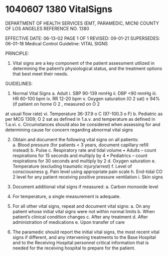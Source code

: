 # 1040607 1380 VitalSigns

DEPARTMENT OF HEALTH SERVICES (EMT, PARAMEDIC, MICN) 
COUNTY OF LOS ANGELES REFERENCE NO. 1380 
 
EFFECTIVE DATE: 06-13-02                                                              PAGE 1 OF 1 
REVISED: 09-01-21 
SUPERSEDES: 06-01-18 
Medical Control Guideline:  VITAL SIGNS 
 
PRINCIPLE: 
 
1.   Vital signs are a key component of the patient assessment utilized in determining the 
patient’s physiological status, and the treatment options that best meet their needs. 
 
GUIDELINES: 
 
1.   Normal Vital Signs 
a.   Adult 
i.   SBP 90-139 mmHg 
ii.   DBP <90 mmHg 
iii.   HR 60-100 bpm 
iv.    RR 12-20 bpm 
v.   Oxygen saturation (O
2
 sat) ≥ 94% (if patient on home O
2
, measured on O
2
 
at usual flow rate) 
vi.      Temperature 36-37.9
o
C (97-100.3
o
F) 
b.   Pediatric as per MCG 1309; O
2
 sat as defined in 1.a.v. and temperature as 
defined in 1.a.vi. 
c.   Circumstances should also be considered when assessing for and determining 
cause for concern regarding abnormal vital signs  
 
2.   Obtain and document the following vital signs on all patients:  
a.   Blood pressure (for patients < 3 years, document capillary refill instead) 
b.   Pulse 
c.   Respiratory rate and tidal volume 
•   Adults – count respirations for 15 seconds and multiply by 4 
•   Pediatrics – count respirations for 30 seconds and multiply by 2 
d.   Oxygen saturation 
e.   Temperature (excluding traumatic injury/arrest) 
f.    Level of consciousness 
g.   Pain level using appropriate pain scale 
h.   End-tidal CO
2
 level for any patient receiving positive pressure ventilation 
i. Skin signs 
 
3.   Document additional vital signs if measured: 
a.   Carbon monoxide level 
 
4.   For temperature, a single measurement is adequate. 
 
5.   For all other vital signs, repeat and document vital signs: 
a.   On any patient whose initial vital signs were not within normal limits 
b.   When patient’s clinical condition changes 
c.   After any treatment 
d.   After administration of medications 
e.   Upon transfer of care 
 
6.   The paramedic should report the initial vital signs, the most recent vital signs if different, 
and any intervening treatments to the Base Hospital and to the Receiving Hospital 
personnel critical information that is needed for the receiving hospital to prepare for the 
patient.
